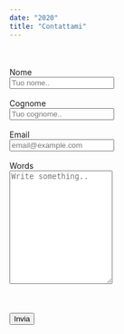 ```yaml
---
date: "2020"
title: "Contattami"
---
```



<form method="post" name="Contact" data-netlify="true" netlify-honeypot="bot-field">
    <p style="visibility: hidden">
        <label>Don't Fill This out if you're human: <input name="bot-field" /></label> 
    </p>
    <label for="fname">Nome</label>
    <br>
    <input type="text" id="fname" name="firstname" placeholder="Tuo nome.." >
    <br>
    <br>
    <label for="lname">Cognome</label>
    <br>
    <input type="text" id="lname" name="lastname" placeholder="Tuo cognome..">
    <br>
    <br>
    <label for="email">Email</label>
    <br>
    <input type="text" id="email" name="email" placeholder="email@example.com">
    <br>
    <br>
    <label for="subject">Words</label>
    <br>
    <textarea id="words" name="words" placeholder="Write something.." style="height:200px"></textarea>
    <br>
    <br>
    <div data-netlify-recaptcha></div>
    <br>
    <br>
    <input type="submit" value="Invia" style="">
</form>